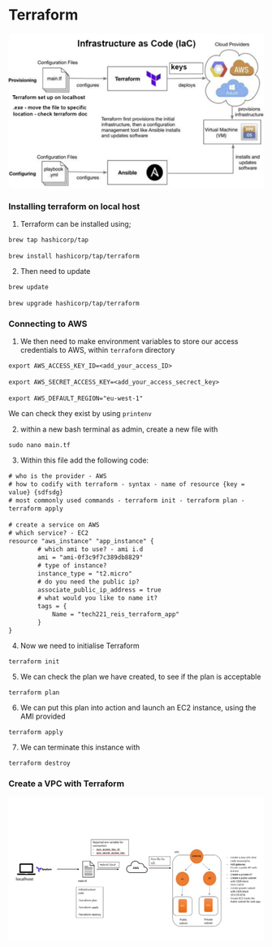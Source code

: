 # Terraform

![](terraform.png)

### Installing terraform on local host

1. Terraform can be installed using;

```
brew tap hashicorp/tap

brew install hashicorp/tap/terraform
```

2. Then need to update 

```
brew update

brew upgrade hashicorp/tap/terraform
```

### Connecting to AWS

1. We then need to make environment variables to store our access credentials to AWS, within `terraform` directory

```
export AWS_ACCESS_KEY_ID=<add_your_access_ID>

export AWS_SECRET_ACCESS_KEY=<add_your_access_secrect_key>

export AWS_DEFAULT_REGION="eu-west-1"
```

We can check they exist by using `printenv`

2. within a new bash terminal as admin, create a new file with 

```
sudo nano main.tf
```

3. Within this file add the following code:

```
# who is the provider - AWS
# how to codify with terraform - syntax - name of resource {key = value} {sdfsdg}
# most commonly used commands - terraform init - terraform plan - terraform apply

# create a service on AWS
# which service? - EC2
resource "aws_instance" "app_instance" {
        # which ami to use? - ami i.d
        ami = "ami-0f3c9f7c389db8829"
        # type of instance?
        instance_type = "t2.micro"
        # do you need the public ip?
        associate_public_ip_address = true
        # what would you like to name it?
        tags = {
            Name = "tech221_reis_terraform_app"
        }
}
```

4. Now we need to initialise Terraform 

```
terraform init
```

5. We can check the plan we have created, to see if the plan is acceptable

```
terraform plan
```

6. We can put this plan into action and launch an EC2 instance, using the AMI provided

```
terraform apply
```

7. We can terminate this instance with 

```
terraform destroy
```

### Create a VPC with Terraform 

![](TerraformHybrid.jpeg)